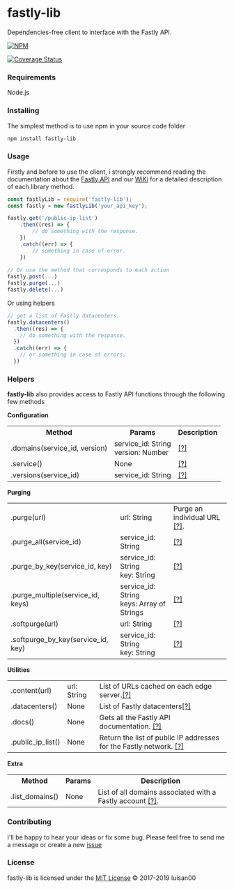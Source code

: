 # fastly-lib
Dependencies-free client to interface with the Fastly API.

[![NPM](https://nodei.co/npm/fastly-lib.png)](https://nodei.co/npm/fastly-lib/)


[![Coverage Status](https://coveralls.io/repos/github/luisan00/fastly-lib/badge.svg?branch=master)](https://coveralls.io/github/luisan00/fastly-lib?branch=master)
### Requirements
Node.js

### Installing
The simplest method is to use npm in your source code folder
```bash
npm install fastly-lib
```
### Usage

Firstly and before to use the client, i strongly recommend reading the documentation about the <a target="_blank" href="https://docs.fastly.com/api/">Fastly API</a> and our <a href="https://github.com/luisan00/fastly-lib/wiki">WiKi</a> for a detailed description of each library method.

```js
const fastlyLib = require('fastly-lib');
const fastly = new fastlyLib('your_api_key');

fastly.get('/public-ip-list')
    .then((res) => {
        // do something with the response.
    })
    .catch((err) => {
        // something in case of error.
    })
 
// Or use the method that corresponds to each action
fastly.post(...)
fastly.purge(...)
fastly.delete(...)
```

Or using helpers
```js
// get a list of Fastly datacenters.
fastly.datacenters()
  .then((res) => {
    // do something with the response.
  })
  .catch((err) => {
    // or something in case of errors.
  })
```


### Helpers
**fastly-lib** also provides access to Fastly API functions through the following few methods

**Configuration**

<table>
	<tr>
		<th>Method</th>
		<th>Params</th>
		<th>Description</th>
	</tr>
	<tr>
		<td>.domains(service_id, version)</td>
		<td>
			service_id: String<br>
			version: Number
		</td>
		<td><a href="https://docs.fastly.com/api/config#domain_e33a599694c3316f00b6b8d53a2db7d9">[?]</a></td>
	</tr>
	<tr>
		<td>.service()</td>
		<td>None</td>
		<td><a href="https://docs.fastly.com/api/config#service_74d98f7e5d018256e44d1cf820388ef8">[?]</a></td>
	</tr>
	<tr>
		<td>.versions(service_id)</td>
		<td>service_id: String</td>
		<td><a href="https://docs.fastly.com/api/config#version_dfde9093f4eb0aa2497bbfd1d9415987">[?]</a></td>
	</tr>
</table>

**Purging**

<table>
	<tr>
		<td>.purge(url)</td>
		<td>url: String</td>
		<td>Purge an individual URL <a href="https://docs.fastly.com/api/purge#purge_3aa1d66ee81dbfed0b03deed0fa16a9a">[?]</a>.</td>
	</tr>
	<tr>
		<td>.purge_all(service_id)</td>
		<td>service_id: String</td>
		<td><a href="https://docs.fastly.com/api/purge#purge_bee5ed1a0cfd541e8b9f970a44718546">[?]</a></td>
	</tr>
	<tr>
		<td>.purge_by_key(service_id, key)</td>
		<td>
			service_id: String<br>
			key: String
		</td>
		<td><a href="https://docs.fastly.com/api/purge#purge_d8b8e8be84c350dd92492453a3df3230">[?]</a></td>
	</tr>
	<tr>
		<td>.purge_multiple(service_id, keys)</td>
		<td>
			service_id: String</br>
			keys: Array of Strings
		</td>
		<td><a href="https://docs.fastly.com/api/purge#purge_db35b293f8a724717fcf25628d713583">[?]</a></td>
	</tr>
	<tr>
		<td>.softpurge(url)</td>
		<td>url: String</td>
		<td><a href="https://docs.fastly.com/api/purge#soft_purge_0c4f56f3d68e9bed44fb8b638b78ea36">[?]</a></td>
	</tr>
	<tr>
		<td>.softpurge_by_key(service_id, key)</td>
		<td>
			service_id: String</br>
			key: String
		</td>
		<td><a href="https://docs.fastly.com/api/purge#soft_purge_2e4d29085640127739f8467f27a5b549">[?]</a></td>
	</tr>
</table>

**Utilities**

<table>
	<tr>
		<td>.content(url)</td>
		<td>url: String</td>
		<td>List of URLs cached on each edge server.<a href="https://docs.fastly.com/api/tools#content_4d2d4548b29c7661e17ebe7098872d6d">[?]</a></td>
	</tr>
	<tr>
		<td>.datacenters()</td>
		<td>None</td>
		<td>List of Fastly datacenters<a href="https://docs.fastly.com/api/tools#datacenter_1c8d3b9dd035e301155b44eae05e0554">[?]</a></td>
	</tr>
	<tr>
		<td>.docs()</td>
		<td>None</td>
		<td>Gets all the Fastly API documentation. <a href="https://docs.fastly.com/api/tools#docs_79aecbf210c8163e20e2222a5c646453">[?]</a></td>
	</tr>
	<tr>
		<td>.public_ip_list()</td>
		<td>None</td>
		<td>Return the list of public IP addresses for the Fastly network. <a href="https://docs.fastly.com/api/tools#public_ip_list_ef2e9900a1c9522b58f5abed92ec785e">[?]</a></td>
	</tr>

</table>

**Extra**
<table>
	<tr>
		<th>Method</th>
		<th>Params</th>
		<th>Description</th>
	</tr>
	<tr>
		<td>.list_domains()</td>
		<td>None</td>
		<td>List of all domains associated with a Fastly account <a href="https://github.com/luisan00/fastly-lib/wiki/Extras#list_domains">[?]</a>.</td>
	</tr>
</table>

### Contributing
 I'll be happy to hear your ideas or fix some bug. Please feel free to send me a message or create a new <a href="https://github.com/luisan00/fastly-lib/issues">issue</a>


### License

fastly-lib is licensed under the <a href="LICENSE">MIT License</a> © 2017-2019 luisan00
